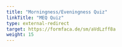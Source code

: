 ```yaml
---
title: "Morningness/Eveningness Quiz"
linkTitle: "MEQ Quiz"
type: external-redirect
target: https://formfaca.de/sm/aVdLzff8a
weight: 15
---
```

